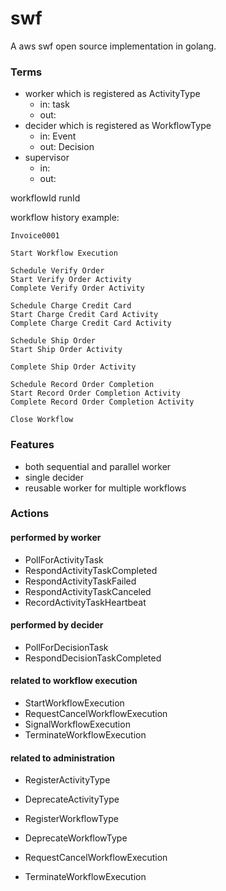 # swf
A aws swf open source implementation in golang.

### Terms

- worker which is registered as ActivityType 
  - in: task
  - out:
- decider which is registered as WorkflowType 
  - in:  Event
  - out: Decision
- supervisor
  - in:
  - out:

workflowId
runId


workflow history example:

    Invoice0001
    
    Start Workflow Execution
    
    Schedule Verify Order
    Start Verify Order Activity
    Complete Verify Order Activity
    
    Schedule Charge Credit Card
    Start Charge Credit Card Activity
    Complete Charge Credit Card Activity
    
    Schedule Ship Order
    Start Ship Order Activity

    Complete Ship Order Activity
    
    Schedule Record Order Completion
    Start Record Order Completion Activity
    Complete Record Order Completion Activity
    
    Close Workflow


### Features

- both sequential and parallel worker
- single decider
- reusable worker for multiple workflows


### Actions

#### performed by worker

- PollForActivityTask
- RespondActivityTaskCompleted
- RespondActivityTaskFailed
- RespondActivityTaskCanceled
- RecordActivityTaskHeartbeat

#### performed by decider

- PollForDecisionTask
- RespondDecisionTaskCompleted

#### related to workflow execution

- StartWorkflowExecution
- RequestCancelWorkflowExecution
- SignalWorkflowExecution
- TerminateWorkflowExecution

#### related to administration

- RegisterActivityType
- DeprecateActivityType

- RegisterWorkflowType
- DeprecateWorkflowType

- RequestCancelWorkflowExecution
- TerminateWorkflowExecution

